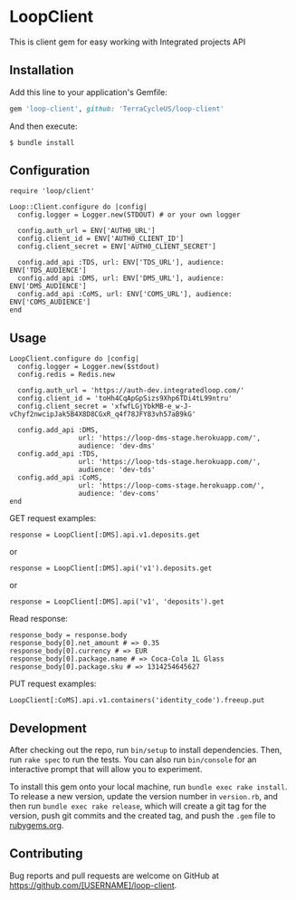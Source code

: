 # LoopClient

This is client gem for easy working with Integrated projects API

## Installation

Add this line to your application's Gemfile:

```ruby
gem 'loop-client', github: 'TerraCycleUS/loop-client'
```

And then execute:

    $ bundle install

## Configuration

```
require 'loop/client'

Loop::Client.configure do |config|
  config.logger = Logger.new(STDOUT) # or your own logger

  config.auth_url = ENV['AUTH0_URL']
  config.client_id = ENV['AUTH0_CLIENT_ID']
  config.client_secret = ENV['AUTH0_CLIENT_SECRET']

  config.add_api :TDS, url: ENV['TDS_URL'], audience: ENV['TDS_AUDIENCE']
  config.add_api :DMS, url: ENV['DMS_URL'], audience: ENV['DMS_AUDIENCE']
  config.add_api :CoMS, url: ENV['COMS_URL'], audience: ENV['COMS_AUDIENCE']
end
```

## Usage

```
LoopClient.configure do |config|
  config.logger = Logger.new($stdout)
  config.redis = Redis.new

  config.auth_url = 'https://auth-dev.integratedloop.com/'
  config.client_id = 'toHh4CqApGpSizs9Xhp6TDi4tL99ntru'
  config.client_secret = 'xfwfLGjYbkMB-e_w-J-vChyf2nwcipJak5B4X8D8CGxR_q4f78JFY83vh57aB9kG'

  config.add_api :DMS,
                 url: 'https://loop-dms-stage.herokuapp.com/',
                 audience: 'dev-dms'
  config.add_api :TDS,
                 url: 'https://loop-tds-stage.herokuapp.com/',
                 audience: 'dev-tds'
  config.add_api :CoMS,
                 url: 'https://loop-coms-stage.herokuapp.com/',
                 audience: 'dev-coms'
end
```

GET request examples: 

`response = LoopClient[:DMS].api.v1.deposits.get`

or

`response = LoopClient[:DMS].api('v1').deposits.get`

or

`response = LoopClient[:DMS].api('v1', 'deposits').get`

Read response:

```
response_body = response.body
response_body[0].net_amount # => 0.35
response_body[0].currency # => EUR
response_body[0].package.name # => Coca-Cola 1L Glass
response_body[0].package.sku # => 1314254645627
```

PUT request examples:

`LoopClient[:CoMS].api.v1.containers('identity_code').freeup.put`

## Development

After checking out the repo, run `bin/setup` to install dependencies. Then, run `rake spec` to run the tests. You can also run `bin/console` for an interactive prompt that will allow you to experiment.

To install this gem onto your local machine, run `bundle exec rake install`. To release a new version, update the version number in `version.rb`, and then run `bundle exec rake release`, which will create a git tag for the version, push git commits and the created tag, and push the `.gem` file to [rubygems.org](https://rubygems.org).

## Contributing

Bug reports and pull requests are welcome on GitHub at https://github.com/[USERNAME]/loop-client.

